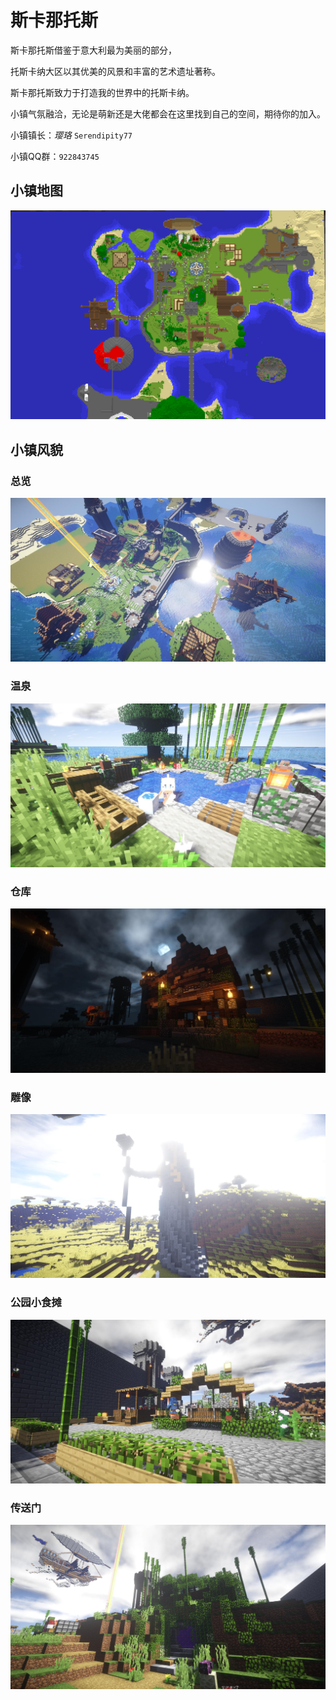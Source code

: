 # 斯卡那托斯

斯卡那托斯借鉴于意大利最为美丽的部分，

托斯卡纳大区以其优美的风景和丰富的艺术遗址著称。

斯卡那托斯致力于打造我的世界中的托斯卡纳。

小镇气氛融洽，无论是萌新还是大佬都会在这里找到自己的空间，期待你的加入。

小镇镇长：*璎珞* `Serendipity77`

小镇QQ群：`922843745`

## 小镇地图

![小镇地图](../../_image/builds/town/sknts/小镇地图.png)

## 小镇风貌

### 总览

![小镇总览](../../_image/builds/town/sknts/小镇总览.jpg)

### 温泉

![温泉](../../_image/builds/town/sknts/温泉.jpg)

### 仓库

![仓库](../../_image/builds/town/sknts/仓库.jpg)

### 雕像

![雕像](../../_image/builds/town/sknts/雕像.jpg)

### 公园小食摊

![公园小食摊](../../_image/builds/town/sknts/公园小食摊.jpg)

### 传送门

![传送门](../../_image/builds/town/sknts/传送门.jpg)

